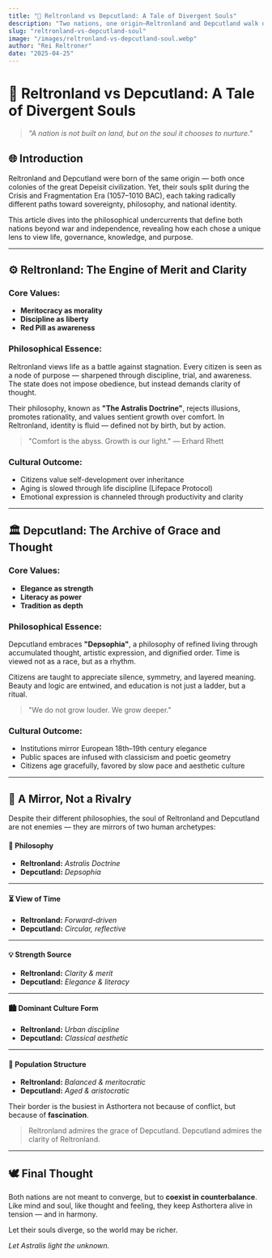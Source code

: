 ```yaml
---
title: "🧠 Reltronland vs Depcutland: A Tale of Divergent Souls"
description: "Two nations, one origin—Reltronland and Depcutland walk diverging paths of clarity and elegance. Discover their souls in contrast."
slug: "reltronland-vs-depcutland-soul"
image: "/images/reltronland-vs-depcutland-soul.webp"
author: "Rei Reltroner"
date: "2025-04-25"
---
```


# 🧠 Reltronland vs Depcutland: A Tale of Divergent Souls

> *"A nation is not built on land, but on the soul it chooses to nurture."*

## 🌐 Introduction
Reltronland and Depcutland were born of the same origin — both once colonies of the great Depeisit civilization. Yet, their souls split during the Crisis and Fragmentation Era (1057–1010 BAC), each taking radically different paths toward sovereignty, philosophy, and national identity.

This article dives into the philosophical undercurrents that define both nations beyond war and independence, revealing how each chose a unique lens to view life, governance, knowledge, and purpose.

---

## ⚙️ Reltronland: The Engine of Merit and Clarity

### Core Values:
- **Meritocracy as morality**
- **Discipline as liberty**
- **Red Pill as awareness**

### Philosophical Essence:
Reltronland views life as a battle against stagnation. Every citizen is seen as a node of purpose — sharpened through discipline, trial, and awareness. The state does not impose obedience, but instead demands clarity of thought.

Their philosophy, known as **"The Astralis Doctrine"**, rejects illusions, promotes rationality, and values sentient growth over comfort. In Reltronland, identity is fluid — defined not by birth, but by action.

> "Comfort is the abyss. Growth is our light." — Erhard Rhett

### Cultural Outcome:
- Citizens value self-development over inheritance
- Aging is slowed through life discipline (Lifepace Protocol)
- Emotional expression is channeled through productivity and clarity

---

## 🏛️ Depcutland: The Archive of Grace and Thought

### Core Values:
- **Elegance as strength**
- **Literacy as power**
- **Tradition as depth**

### Philosophical Essence:
Depcutland embraces **"Depsophia"**, a philosophy of refined living through accumulated thought, artistic expression, and dignified order. Time is viewed not as a race, but as a rhythm.

Citizens are taught to appreciate silence, symmetry, and layered meaning. Beauty and logic are entwined, and education is not just a ladder, but a ritual.

> "We do not grow louder. We grow deeper."

### Cultural Outcome:
- Institutions mirror European 18th–19th century elegance
- Public spaces are infused with classicism and poetic geometry
- Citizens age gracefully, favored by slow pace and aesthetic culture

---

## 🤝 A Mirror, Not a Rivalry
Despite their different philosophies, the soul of Reltronland and Depcutland are not enemies — they are mirrors of two human archetypes:

#### 🧭 Philosophy  
- **Reltronland:** *Astralis Doctrine*  
- **Depcutland:** *Depsophia*

---

#### ⏳ View of Time  
- **Reltronland:** *Forward-driven*  
- **Depcutland:** *Circular, reflective*

---

#### 💡 Strength Source  
- **Reltronland:** *Clarity & merit*  
- **Depcutland:** *Elegance & literacy*

---

#### 🏙️ Dominant Culture Form  
- **Reltronland:** *Urban discipline*  
- **Depcutland:** *Classical aesthetic*

---

#### 🧬 Population Structure  
- **Reltronland:** *Balanced & meritocratic*  
- **Depcutland:** *Aged & aristocratic*

Their border is the busiest in Asthortera not because of conflict, but because of **fascination**.

> Reltronland admires the grace of Depcutland.
> Depcutland admires the clarity of Reltronland.

---

## 🕊️ Final Thought
Both nations are not meant to converge, but to **coexist in counterbalance**. Like mind and soul, like thought and feeling, they keep Asthortera alive in tension — and in harmony.

Let their souls diverge, so the world may be richer.

*Let Astralis light the unknown.*

